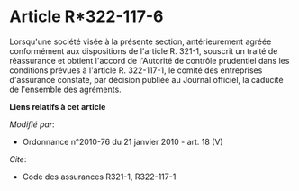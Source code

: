 # Article R*322-117-6

Lorsqu'une société visée à la présente section, antérieurement agréée conformément aux dispositions de l'article R. 321-1,
souscrit un traité de réassurance et obtient l'accord de l'Autorité de contrôle prudentiel dans les conditions prévues à
l'article R. 322-117-1, le comité des entreprises d'assurance constate, par décision publiée au Journal officiel, la caducité
de l'ensemble des agréments.

**Liens relatifs à cet article**

_Modifié par_:

  - Ordonnance n°2010-76 du 21 janvier 2010 - art. 18 (V)

_Cite_:

  - Code des assurances R321-1, R322-117-1
